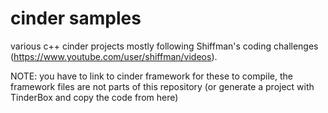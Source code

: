 # cinder samples

various c++ cinder projects mostly following Shiffman's coding challenges (https://www.youtube.com/user/shiffman/videos).

NOTE: you have to link to cinder framework for these to compile, the framework files are not parts of this repository (or generate a project with TinderBox and copy the code from here)
